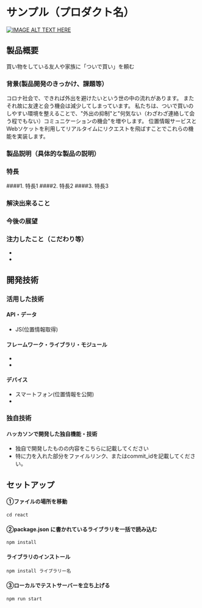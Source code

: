 # サンプル（プロダクト名）

[![IMAGE ALT TEXT HERE](https://jphacks.com/wp-content/uploads/2020/09/JPHACKS2020_ogp.jpg)](https://www.youtube.com/watch?v=G5rULR53uMk)

## 製品概要
買い物をしている友人や家族に「ついで買い」を頼む

### 背景(製品開発のきっかけ、課題等）
コロナ社会で、できれば外出を避けたいという世の中の流れがあります。
またそれ故に友達と会う機会は減少してしまっています。
私たちは、ついで買いのしやすい環境を整えることで、"外出の抑制"と"何気ない（わざわざ連絡して会う程でもない）コミュニケーションの機会"を増やします。
位置情報サービスとWebソケットを利用してリアルタイムにリクエストを飛ばすことでこれらの機能を実装します。

### 製品説明（具体的な製品の説明）

### 特長
####1. 特長1
####2. 特長2
####3. 特長3

### 解決出来ること
### 今後の展望
### 注力したこと（こだわり等）
* 
* 

## 開発技術
### 活用した技術
#### API・データ
* JS(位置情報取得) 

#### フレームワーク・ライブラリ・モジュール
* 
* 

#### デバイス
* スマートフォン(位置情報を公開)
* 

### 独自技術
#### ハッカソンで開発した独自機能・技術
* 独自で開発したものの内容をこちらに記載してください
* 特に力を入れた部分をファイルリンク、またはcommit_idを記載してください。

## セットアップ

#### ①ファイルの場所を移動
```
cd react
```

#### ②package.json に書かれているライブラリを一括で読み込む

```
npm install
```

#### ライブラリのインストール

```
npm install ライブラリー名
```

#### ③ローカルでテストサーバーを立ち上げる

```
npm run start
```